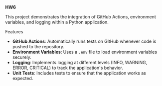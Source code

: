 **HW6**

This project demonstrates the integration of GitHub Actions, environment variables, and logging within a Python application.

Features
- **GitHub Actions**: Automatically runs tests on GitHub whenever code is pushed to the repository.
- **Environment Variables**: Uses a `.env` file to load environment variables securely.
- **Logging**: Implements logging at different levels (INFO, WARNING, ERROR, CRITICAL) to track the application's behavior.
- **Unit Tests**: Includes tests to ensure that the application works as expected.


